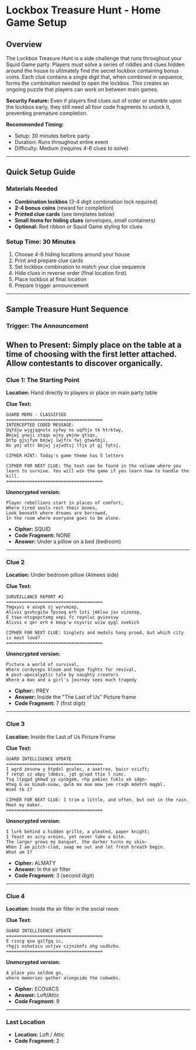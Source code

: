 # Lockbox Treasure Hunt - Home Game Setup

## Overview
The Lockbox Treasure Hunt is a side challenge that runs throughout your Squid Game party. Players must solve a series of riddles and clues hidden around the house to ultimately find the secret lockbox containing bonus coins. Each clue contains a single digit that, when combined in sequence, forms the combination needed to open the lockbox. This creates an ongoing puzzle that players can work on between main games.

**Security Feature:** Even if players find clues out of order or stumble upon the lockbox early, they still need all four code fragments to unlock it, preventing premature completion.

**Recommended Timing:** 
- Setup: 30 minutes before party
- Duration: Runs throughout entire event
- Difficulty: Medium (requires 4-6 clues to solve)

---

## Quick Setup Guide

### Materials Needed
- **Combination lockbox** (3-4 digit combination lock required)
- **2-4 bonus coins** (reward for completion)
- **Printed clue cards** (see templates below)
- **Small items for hiding clues** (envelopes, small containers)
- **Optional:** Red ribbon or Squid Game styling for clues

### Setup Time: 30 Minutes
1. Choose 4-6 hiding locations around your house
2. Print and prepare clue cards
3. Set lockbox combination to match your clue sequence
4. Hide clues in reverse order (final location first)
5. Place lockbox at final location
6. Prepare trigger announcement

---

## Sample Treasure Hunt Sequence

### Trigger: The Announcement

**When to Present:** Simply place on the table at a time of choosing with the first letter attached. Allow contestants to discover organically.
---

### Clue 1: The Starting Point

**Location:** Hand directly to players or place on main party table

**Clue Text:**

```
GUARD MEMO - CLASSIFIED
=====================================
INTERCEPTED CODED MESSAGE:
Uqfdjw wjgjqqnstx xyfwy ns uqfhjx tk htrktwy,
Bmjwj ynwji xtqqx wjxy ymjnw gtsqx,
Qttp gjsjfym bmjwj iwjfrx fwj gtwwtbji,
Ns ymj wttr bmjwj jajwdtsj ltjx yt gj fqtsj.

CIPHER HINT: Today's game theme has 5 letters

CIPHER FOR NEXT CLUE: The text can be found in the volume where you learn to survive. You will win the game if you learn how to handle the kill.
=====================================
```

**Unencrypted version:**
```
Player rebellions start in places of comfort,
Where tired souls rest their bones,
Look beneath where dreams are borrowed,
In the room where everyone goes to be alone.
```

- **Cipher:** SQUID
- **Code Fragment:** NONE
- **Answer:** Under a pillow on a bed (bedroom)


---

### Clue 2

**Location:** Under bedroom pillow (Aimees side)

**Clue Text:**
```
SURVEILLANCE REPORT #2
=====================================
Tmgxyvi e asvph sj wyrvmzep,
Alivxi gsvhcgitw fpssoq erh lsti jmklxw jsv vizmzep,
E tswx-etsgepctxmg xepi fc reynlxc gviexsvw
Alivxi e qer erh e kmvp'w nsyvric wiiw qygl xvekich

CIPHER FOR NEXT CLUE: Singlets and medals hang proud, but which city is most loud?
=====================================
```

**Unencrypted version:**
```
Picture a world of survival,
Where cordyceps bloom and hope fights for revival,
A post-apocalyptic tale by naughty creators
Where a man and a girl's journey sees much tragedy
```

- **Cipher:**: PREY
- **Answer:** Inside the "The Last of Us" Picture frame
- **Code Fragment:** 7 (first digit)


---

### Clue 3

**Location:** Inside the Last of Us Picture Frame

**Clue Text:**
```
GUARD INTELLIGENCE UPDATE
=====================================
I wgrd zesunw y htpdxl gculec, a axetreo, baicr vzizft;
T retqt zz abpy ldmbcs, jqt gcvpd ttie l nimc.
Tsq ltpgpd gkmwd yy uynbgem, rhp pakiec fukls xk sdgn—
Hteg G ax bimah-nxaw, qwlb mx mue mnw jee rrxqh mdetrh mqgbl.
Wsmt tk I?

CIPHER FOR NEXT CLUE: I trim a little, and often, but not in the rain. Meet my maker.
=====================================
```

**Unencrypted version:**
```
I lurk behind a hidden grille, a pleated, paper knight;
I feast on airy armies, yet never take a bite.
The larger grows my banquet, the darker turns my skin—
When I am pitch-clad, swap me out and let fresh breath begin.
What am I?
```


- **Cipher:** ALMATY
- **Answer:** In the air filter
- **Code Fragment:** 3 (second digit)

---

### Clue 4

**Location:** Inside the air filter in the social room

**Clue Text:**
```
GUARD INTELLIGENCE UPDATE
=====================================
E rzvcg qsw gzlfgq ic, 
rhgji oshotaiu uvtjwv czjnikmfs ohg usdkzbu.
=====================================
```

**Unencrypted version:**
```
A place you seldom go, 
where memories gather alongside the cobwebs.
```

- **Cipher:** ECOVACS
- **Answer:** Loft/Attic
- **Code Fragment:** 9

---

### Last Location

- **Location:** Loft / Attic
- **Code Fragment:** 2


